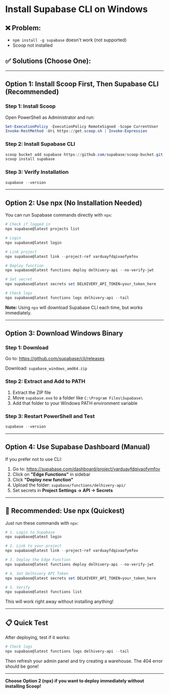 # Install Supabase CLI on Windows

## ❌ Problem:
- `npm install -g supabase` doesn't work (not supported)
- Scoop not installed

## ✅ Solutions (Choose One):

---

## **Option 1: Install Scoop First, Then Supabase CLI** (Recommended)

### Step 1: Install Scoop
Open PowerShell as Administrator and run:

```powershell
Set-ExecutionPolicy -ExecutionPolicy RemoteSigned -Scope CurrentUser
Invoke-RestMethod -Uri https://get.scoop.sh | Invoke-Expression
```

### Step 2: Install Supabase CLI
```powershell
scoop bucket add supabase https://github.com/supabase/scoop-bucket.git
scoop install supabase
```

### Step 3: Verify Installation
```powershell
supabase --version
```

---

## **Option 2: Use npx (No Installation Needed)**

You can run Supabase commands directly with `npx`:

```powershell
# Check if logged in
npx supabase@latest projects list

# Login
npx supabase@latest login

# Link project
npx supabase@latest link --project-ref varduayfdqivaofymfov

# Deploy function
npx supabase@latest functions deploy delhivery-api --no-verify-jwt

# Set secret
npx supabase@latest secrets set DELHIVERY_API_TOKEN=your_token_here

# Check logs
npx supabase@latest functions logs delhivery-api --tail
```

**Note:** Using `npx` will download Supabase CLI each time, but works immediately.

---

## **Option 3: Download Windows Binary**

### Step 1: Download
Go to: https://github.com/supabase/cli/releases

Download: `supabase_windows_amd64.zip`

### Step 2: Extract and Add to PATH
1. Extract the ZIP file
2. Move `supabase.exe` to a folder like `C:\Program Files\Supabase\`
3. Add that folder to your Windows PATH environment variable

### Step 3: Restart PowerShell and Test
```powershell
supabase --version
```

---

## **Option 4: Use Supabase Dashboard (Manual)**

If you prefer not to use CLI:

1. Go to: https://supabase.com/dashboard/project/varduayfdqivaofymfov
2. Click on **"Edge Functions"** in sidebar
3. Click **"Deploy new function"**
4. Upload the folder: `supabase/functions/delhivery-api/`
5. Set secrets in **Project Settings → API → Secrets**

---

## 🎯 Recommended: Use npx (Quickest)

Just run these commands with `npx`:

```powershell
# 1. Login to Supabase
npx supabase@latest login

# 2. Link to your project
npx supabase@latest link --project-ref varduayfdqivaofymfov

# 3. Deploy the Edge Function
npx supabase@latest functions deploy delhivery-api --no-verify-jwt

# 4. Set Delhivery API Token
npx supabase@latest secrets set DELHIVERY_API_TOKEN=your_token_here

# 5. Verify
npx supabase@latest functions list
```

This will work right away without installing anything!

---

## 📋 Quick Test

After deploying, test if it works:

```powershell
# Check logs
npx supabase@latest functions logs delhivery-api --tail
```

Then refresh your admin panel and try creating a warehouse. The 404 error should be gone!

---

**Choose Option 2 (npx) if you want to deploy immediately without installing Scoop!**


